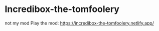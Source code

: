 # Incredibox-the-tomfoolery
not my mod
 Play the mod: https://incredibox-the-tomfoolery.netlify.app/
